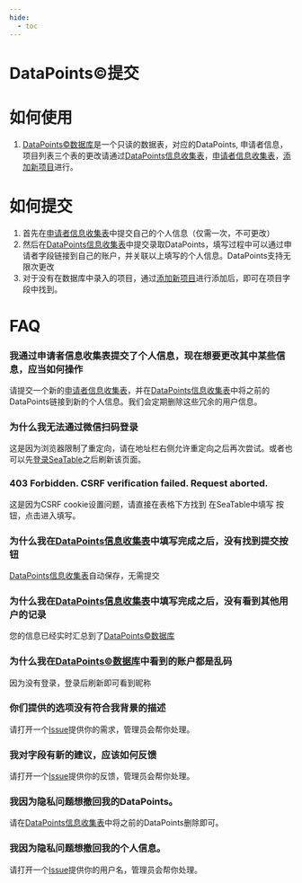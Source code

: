 ```yaml
---
hide:
  - toc
---
```

# DataPoints&copy;提交

# 如何使用
1. [DataPoints&copy;数据库](datapoints.md)是一个只读的数据表，对应的DataPoints, 申请者信息，项目列表三个表的更改请通过[DataPoints信息收集表](DataPoints收集表.md)，[申请者信息收集表](申请者信息收集表.md)，[添加新项目](添加新项目.md)进行。

# 如何提交

1. 首先在[申请者信息收集表](申请者信息收集表.md)中提交自己的个人信息（仅需一次，不可更改）
3. 然后在[DataPoints信息收集表](DataPoints收集表.md)中提交录取DataPoints，填写过程中可以通过申请者字段链接到自己的账户，并关联以上填写的个人信息。DataPoints支持无限次更改
4. 对于没有在数据库中录入的项目，通过[添加新项目](添加新项目.md)进行添加后，即可在项目字段中找到。

# FAQ

### 我通过申请者信息收集表提交了个人信息，现在想要更改其中某些信息，应当如何操作

请提交一个新的[申请者信息收集表](申请者信息收集表.md)，并在[DataPoints信息收集表](DataPoints收集表.md)中将之前的DataPoints链接到新的个人信息。我们会定期删除这些冗余的用户信息。

### 为什么我无法通过微信扫码登录

这是因为浏览器限制了重定向，请在地址栏右侧允许重定向之后再次尝试。或者也可以先[登录SeaTable](https://cloud.seatable.cn/)之后刷新该页面。

### 403 Forbidden. CSRF verification failed. Request aborted.

这是因为CSRF cookie设置问题，请直接在表格下方找到 在SeaTable中填写 按钮，点击进入填写。

### 为什么我在[DataPoints信息收集表](DataPoints收集表.md)中填写完成之后，没有找到提交按钮

[DataPoints信息收集表](DataPoints收集表.md)自动保存，无需提交

### 为什么我在[DataPoints信息收集表](DataPoints收集表.md)中填写完成之后，没有看到其他用户的记录

您的信息已经实时汇总到了[DataPoints&copy;数据库](datapoints.md)

### 为什么我在[DataPoints&copy;数据库](datapoints.md)中看到的账户都是乱码

因为没有登录，登录后刷新即可看到昵称

### 你们提供的选项没有符合我背景的描述

请打开一个[Issue](https://github.com/csmsapp/csmsapp.github.io/issues)提供你的需求，管理员会帮你处理。

### 我对字段有新的建议，应该如何反馈

请打开一个[Issue](https://github.com/csmsapp/csmsapp.github.io/issues)提供你的反馈，管理员会帮你处理。

### 我因为隐私问题想撤回我的DataPoints。

请在[DataPoints信息收集表](DataPoints收集表.md)中将之前的DataPoints删除即可。

### 我因为隐私问题想撤回我的个人信息。

请打开一个[Issue](https://github.com/csmsapp/csmsapp.github.io/issues)提供你的用户名，管理员会帮你处理。
